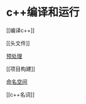 # c++编译和运行

[[编译c++]]

[[头文件]]

[预处理](c++_preprocess.md)

[[项目构建]]

[命名空间](c++_namespace.md)

[[c++名词]]
